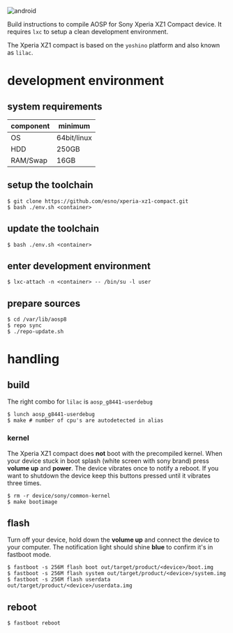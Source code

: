 ![android](https://c1.staticflickr.com/7/6021/5979551591_e61f575354_m_d.jpg "android")

Build instructions to compile AOSP for Sony Xperia XZ1 Compact device.
It requires `lxc` to setup a clean development environment.

The Xperia XZ1 compact is based on the `yoshino` platform and also known as `lilac`.

# development environment

## system requirements

| component | minimum     |
| --------- | ----------- |
| OS        | 64bit/linux |
| HDD       | 250GB       |
| RAM/Swap  | 16GB        |

## setup the toolchain

    $ git clone https://github.com/esno/xperia-xz1-compact.git
    $ bash ./env.sh <container>

## update the toolchain

    $ bash ./env.sh <container>

## enter development environment

    $ lxc-attach -n <container> -- /bin/su -l user

## prepare sources

    $ cd /var/lib/aosp8
    $ repo sync
    $ ./repo-update.sh

# handling

## build

The right combo for `lilac` is `aosp_g8441-userdebug`

    $ lunch aosp_g8441-userdebug
    $ make # number of cpu's are autodetected in alias

### kernel

The Xperia XZ1 compact does **not** boot with the precompiled kernel.
When your device stuck in boot splash (white screen with sony brand) press **volume up** and **power**.
The device vibrates once to notify a reboot. If you want to shutdown the device keep this buttons pressed until
it vibrates three times.

    $ rm -r device/sony/common-kernel
    $ make bootimage

## flash

Turn off your device, hold down the **volume up** and connect the device to your computer.
The notification light should shine **blue** to confirm it's in fastboot mode.

    $ fastboot -s 256M flash boot out/target/product/<device>/boot.img
    $ fastboot -s 256M flash system out/target/product/<device>/system.img
    $ fastboot -s 256M flash userdata out/target/product/<device>/userdata.img

## reboot

    $ fastboot reboot
